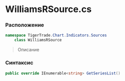 
# WilliamsRSource.cs
### Расположение
```csharp
namespace TigerTrade.Chart.Indicators.Sources  
    class WilliamsRSource
```

> Описание

### Синтаксис
```csharp
public override IEnumerable<string> GetSeriesList()
```
